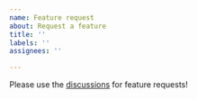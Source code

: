 ```yaml
---
name: Feature request
about: Request a feature
title: ''
labels: ''
assignees: ''

---
```


Please use the [discussions](https://github.com/gameyfin/gameyfin/discussions/categories/feature-requests) for feature requests!
